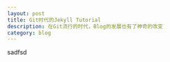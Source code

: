 ```yaml
---
layout: post
title: Git时代的Jekyll Tutorial
description: 在Git流行的时代，Blog的发展也有了神奇的改变
category: blog
---
```


sadfsd